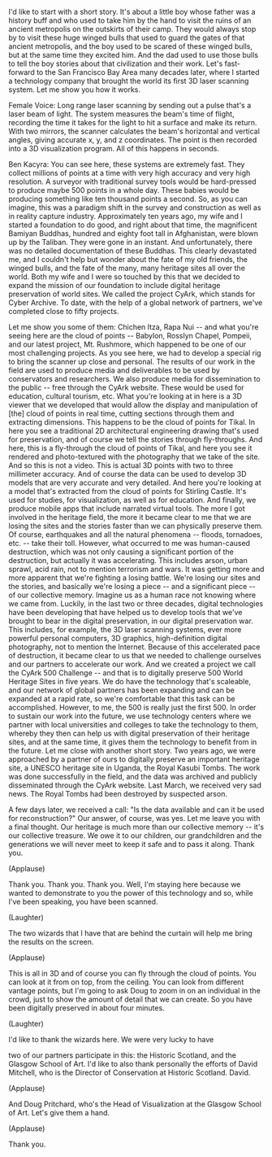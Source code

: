 
I&#39;d like to start with a short story.
It&#39;s about a little boy
whose father was a history buff
and who used to take him by the hand
to visit the ruins of an ancient metropolis
on the outskirts of their camp.
They would always stop by to visit
these huge winged bulls that used to guard
the gates of that ancient metropolis,
and the boy used to be scared
of these winged bulls,
but at the same time they excited him.
And the dad used to use those bulls
to tell the boy stories about
that civilization and their work.
Let&#39;s fast-forward to the
San Francisco Bay Area many decades later,
where I started a technology company
that brought the world its first
3D laser scanning system.
Let me show you how it works.

Female Voice: Long range laser scanning
by sending out a pulse that&#39;s a laser beam of light.
The system measures the beam&#39;s time of flight,
recording the time it takes for the light
to hit a surface and make its return.
With two mirrors, the scanner calculates
the beam&#39;s horizontal and vertical angles,
giving accurate x, y, and z coordinates.
The point is then recorded
into a 3D visualization program.
All of this happens in seconds.

Ben Kacyra: You can see here,
these systems are extremely fast.
They collect millions of points at a time
with very high accuracy
and very high resolution.
A surveyor with traditional survey tools
would be hard-pressed to produce
maybe 500 points in a whole day.
These babies would be producing
something like ten thousand points a second.
So, as you can imagine,
this was a paradigm shift
in the survey and construction
as well as in reality capture industry.
Approximately ten years ago,
my wife and I started a foundation to do good,
and right about that time,
the magnificent Bamiyan Buddhas,
hundred and eighty foot tall in Afghanistan,
were blown up by the Taliban.
They were gone in an instant.
And unfortunately, there was
no detailed documentation of these Buddhas.
This clearly devastated me,
and I couldn&#39;t help but wonder about
the fate of my old friends, the winged bulls,
and the fate of the many, many
heritage sites all over the world.
Both my wife and I
were so touched by this
that we decided to
expand the mission of our foundation
to include digital heritage preservation
of world sites.
We called the project CyArk,
which stands for Cyber Archive.
To date, with the help of
a global network of partners,
we&#39;ve completed close to fifty projects.

Let me show you some of them:
Chichen Itza,
Rapa Nui --
and what you&#39;re seeing here
are the cloud of points --
Babylon,
Rosslyn Chapel,
Pompeii,
and our latest project, Mt. Rushmore,
which happened to be one of
our most challenging projects.
As you see here, we had to develop
a special rig to bring the scanner
up close and personal.
The results of our work in the field
are used to produce
media and deliverables to be used
by conservators and researchers.
We also produce media for
dissemination to the public --
free through the CyArk website.
These would be used for education,
cultural tourism, etc.
What you&#39;re looking at in here
is a 3D viewer that we developed
that would allow the display
and manipulation of [the] cloud of points
in real time, cutting sections through them
and extracting dimensions.
This happens to be the cloud of points
for Tikal.
In here you see a traditional 2D
architectural engineering drawing
that&#39;s used for preservation, and of course
we tell the stories through fly-throughs.
And here, this is a fly-through
the cloud of points of Tikal,
and here you see it rendered
and photo-textured with the photography
that we take of the site.
And so this is not a video.
This is actual 3D points with
two to three millimeter accuracy.
And of course the data can be used
to develop 3D models that are
very accurate and very detailed.
And here you&#39;re looking at a model
that&#39;s extracted from the cloud of points
for Stirling Castle.
It&#39;s used for studies, for visualization,
as well as for education.
And finally, we produce mobile apps
that include narrated virtual tools.
The more I got involved
in the heritage field,
the more it became clear to me
that we are losing the sites
and the stories faster than we can
physically preserve them.
Of course, earthquakes
and all the natural phenomena --
floods, tornadoes, etc. --
take their toll.
However, what occurred to me was
human-caused destruction, which was
not only causing a significant portion
of the destruction, but actually
it was accelerating.
This includes arson,
urban sprawl,
acid rain, not to mention
terrorism and wars.
It was getting more and more apparent
that we&#39;re fighting a losing battle.
We&#39;re losing our sites
and the stories,
and basically we&#39;re losing
a piece -- and a significant piece --
of our collective memory.
Imagine us as a human race
not knowing where we came from.
Luckily, in the last two or three decades,
digital technologies have been developing
that have helped us to develop tools
that we&#39;ve brought to bear
in the digital preservation,
in our digital preservation war.
This includes, for example,
the 3D laser scanning systems,
ever more powerful personal computers,
3D graphics,
high-definition digital photography,
not to mention the Internet.
Because of this accelerated
pace of destruction,
it became clear to us that we needed
to challenge ourselves and our partners
to accelerate our work.
And we created a project
we call the CyArk 500 Challenge --
and that is to digitally preserve
500 World Heritage Sites
in five years.
We do have the technology
that&#39;s scaleable,
and our network of global partners
has been expanding and can be expanded
at a rapid rate,
so we&#39;re comfortable
that this task can be accomplished.
However, to me, the 500 is
really just the first 500.
In order to sustain our work into the future,
we use technology centers
where we partner with
local universities and colleges
to take the technology to them,
whereby they then can help us
with digital preservation of their heritage sites,
and at the same time, it gives them
the technology to benefit from in the future.
Let me close with another short story.
Two years ago, we were approached
by a partner of ours to digitally preserve
an important heritage site,
a UNESCO heritage site in Uganda,
the Royal Kasubi Tombs.
The work was done successfully in the field,
and the data was archived
and publicly disseminated
through the CyArk website.
Last March,
we received very sad news.
The Royal Tombs had been destroyed
by suspected arson.

A few days later, we received a call:
&quot;Is the data available
and can it be used for reconstruction?&quot;
Our answer, of course, was yes.
Let me leave you with a final thought.
Our heritage is much more than
our collective memory --
it&#39;s our collective treasure.
We owe it to our children,
our grandchildren and the generations
we will never meet
to keep it safe
and to pass it along.
Thank you.

(Applause)

Thank you.
Thank you.
Thank you.
Well, I&#39;m staying here because
we wanted to demonstrate to you
the power of this technology
and so, while I&#39;ve been speaking,
you have been scanned.

(Laughter)

The two wizards that I have
that are behind the curtain
will help me bring
the results on the screen.

(Applause)

This is all in 3D and of course
you can fly through the cloud of points.
You can look at it from on top,
from the ceiling.
You can look from different vantage points,
but I&#39;m going to ask Doug to zoom in
on an individual in the crowd,
just to show the amount of detail
that we can create.
So you have been digitally preserved
in about four minutes.

(Laughter)

I&#39;d like to thank the wizards here.
We were very lucky to have

two of our partners participate in this:
the Historic Scotland,
and the Glasgow School of Art.
I&#39;d like to also thank personally
the efforts of David Mitchell,
who is the Director of Conservation
at Historic Scotland.
David.

(Applause)

And Doug Pritchard, who&#39;s the Head of
Visualization at the Glasgow School of Art.
Let&#39;s give them a hand.

(Applause)

Thank you.
